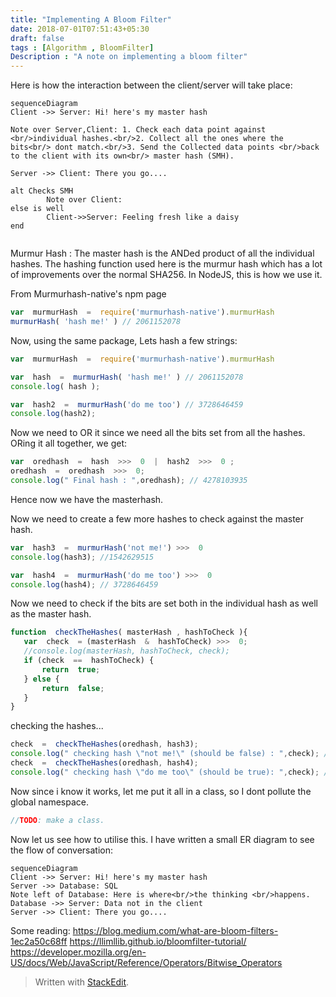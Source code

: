 ```yaml
---
title: "Implementing A Bloom Filter"
date: 2018-07-01T07:51:43+05:30
draft: false
tags : [Algorithm , BloomFilter]
Description : "A note on implementing a bloom filter"
---
```


Here is how the interaction between the client/server will take place:
```mermaid
sequenceDiagram
Client ->> Server: Hi! here's my master hash

Note over Server,Client: 1. Check each data point against <br/>individual hashes.<br/>2. Collect all the ones where the bits<br/> dont match.<br/>3. Send the Collected data points <br/>back to the client with its own<br/> master hash (SMH).

Server ->> Client: There you go....

alt Checks SMH
        Note over Client:  
else is well
        Client->>Server: Feeling fresh like a daisy
end


```

Murmur Hash : The master hash is the ANDed product of all the individual hashes. The hashing function used here is the murmur hash which has a lot of improvements over the normal SHA256. In NodeJS, this is how we use it.

From Murmurhash-native's npm page
```javascript
var  murmurHash  =  require('murmurhash-native').murmurHash
murmurHash( 'hash me!' ) // 2061152078
```

Now, using the same package, Lets hash a few strings:
```javascript
var  murmurHash  =  require('murmurhash-native').murmurHash

var  hash  =  murmurHash( 'hash me!' ) // 2061152078
console.log( hash );

var  hash2  =  murmurHash('do me too') // 3728646459
console.log(hash2);
``` 
Now we need to OR it since we need all the bits set from all the hashes. ORing it all together, we get:
```javascript
var  oredhash  =  hash  >>>  0  |  hash2  >>>  0 ;
oredhash  =  oredhash  >>>  0;
console.log(" Final hash : ",oredhash); // 4278103935
```
Hence now we have the masterhash.

Now we need to create a few more hashes to check against the master hash. 
```javascript
var  hash3  =  murmurHash('not me!') >>>  0
console.log(hash3); //1542629515

var  hash4  =  murmurHash('do me too') >>>  0
console.log(hash4); // 3728646459
```

 Now we need to check if the bits are set both in the individual hash as well as the master hash.
 ```javascript
function  checkTheHashes( masterHash , hashToCheck ){
	var  check  = (masterHash  &  hashToCheck) >>>  0;
	//console.log(masterHash, hashToCheck, check);
	if (check  ==  hashToCheck) {
		return  true;
	} else {
		return  false;
	}
}
 ```

checking the hashes...
```javascript
check  =  checkTheHashes(oredhash, hash3);
console.log(" checking hash \"not me!\" (should be false) : ",check); // false
check  =  checkTheHashes(oredhash, hash4);
console.log(" checking hash \"do me too\" (should be true): ",check); // true
```

Now since i know it works, let me put it all in a class, so I dont pollute the global namespace.
```javascript
//TODO: make a class.
``` 
Now let us see how to utilise this. I have written a small ER diagram to see the flow of conversation:
```mermaid
sequenceDiagram
Client ->> Server: Hi! here's my master hash
Server ->> Database: SQL
Note left of Database: Here is where<br/>the thinking <br/>happens.
Database ->> Server: Data not in the client
Server ->> Client: There you go....
```


Some reading:
<https://blog.medium.com/what-are-bloom-filters-1ec2a50c68ff>
<https://llimllib.github.io/bloomfilter-tutorial/>
<https://developer.mozilla.org/en-US/docs/Web/JavaScript/Reference/Operators/Bitwise_Operators>

> Written with [StackEdit](https://stackedit.io/).
<!--stackedit_data:
eyJoaXN0b3J5IjpbMTMwNzIzNzA1NywtMTQzMDc5NTk4MCwxNj
A4Njk3MDMwLDUxODQ2NDI5MiwtMTA5MjY2MjQwMiwxMTUwMzMx
MjA0LDQwMzEyMzMyMl19
-->